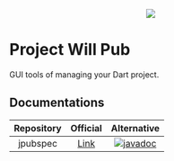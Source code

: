 <p align="center">
  <img src="https://avatars.githubusercontent.com/u/95475934?s=225" />
</p>

# Project Will Pub

GUI tools of managing your Dart project.

## Documentations

| Repository | Official | Alternative |
|:-:|:-:|:-:|
| jpubspec | [Link](https://willpub.rk0cc.xyz/docs/api/jpubspec/1.2.0/) | [![javadoc](https://javadoc.io/badge2/xyz.rk0cc.willpub/jpubspec/javadoc.svg)](https://javadoc.io/doc/xyz.rk0cc.willpub/jpubspec) |
